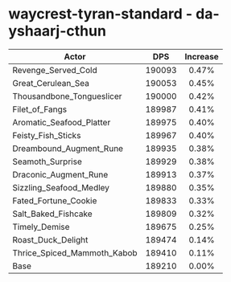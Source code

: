 # waycrest-tyran-standard - da-yshaarj-cthun
| Actor | DPS | Increase |
|---|:---:|:---:|
|Revenge_Served_Cold|190093|0.47%|
|Great_Cerulean_Sea|190053|0.45%|
|Thousandbone_Tongueslicer|190000|0.42%|
|Filet_of_Fangs|189987|0.41%|
|Aromatic_Seafood_Platter|189975|0.40%|
|Feisty_Fish_Sticks|189967|0.40%|
|Dreambound_Augment_Rune|189935|0.38%|
|Seamoth_Surprise|189929|0.38%|
|Draconic_Augment_Rune|189913|0.37%|
|Sizzling_Seafood_Medley|189880|0.35%|
|Fated_Fortune_Cookie|189833|0.33%|
|Salt_Baked_Fishcake|189809|0.32%|
|Timely_Demise|189675|0.25%|
|Roast_Duck_Delight|189474|0.14%|
|Thrice_Spiced_Mammoth_Kabob|189410|0.11%|
|Base|189210|0.00%|
